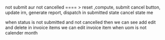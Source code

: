 not submit aur not cancelled ==== > reset ,compute, submit
cancel button, update irn, generate report, dispatch in submitted state
cancel state me

when status is not submitted and not cancelled then we can see add edit and delete in invoice items
we can edit invoice item when uom is not calender month
